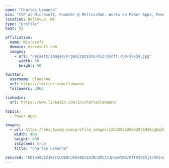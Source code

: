 ```yaml
---
name: "Charles Lamanna"
bio: "CVP at Microsoft, Founder @ MetricsHub. Works on Power Apps, Power Automate, Power Virtual Agent, Common Data Service and Dynamics 365."
location: Bellevue, WA
type: "profile"
heat: 55

affiliation:
  name: Microsoft
  domain: microsoft.com
  images:
    - url: "/assets/images/organizations/microsoft.com-50x50.jpg"
      width: 50
      height: 50

twitter:
  username: clamanna
  url: https://twitter.com/clamanna
  followers: 3963

linkedin:
  url: https://www.linkedin.com/in/charleslamanna

topics:
  - Power Apps

images:
  - url: https://pbs.twimg.com/profile_images/1263202626922876928/g6qGbHZ-_400x400.jpg
    width: 400
    height: 400
    isCached: true
    title: "Charles Lamanna"

secured: "bD13u9a6ZJmYrCUOE0nJkUxBD21DJNnZMz7CJpqwvVM3/6fTKS9E5jI/5h3vW3wr1Kt5G5DHm3/abUdvCY0SpYa4lk98v3i/rKJjKtjFhJNkid9u9BKg5DEbES3utMOx1dFkUSp/j8/ATNSxZmJ9ZFP1U6jgT8jwDRdqYMxf9Qu+fDbct1lNfoAPjD8wJa4QM1Ggvv65Z2wyVjBq/4lbcLIg8zcBzsnFV0GTFXz+4bvDplOrUVx7C0AUyx10uM0oQ2RujWzP8EardwjCMYH+q4vN4O4J6pen14MWi51yUr6axZeuDKrnKoKo4mHFRG+77g7rQPlwYZI1filaGoZ03WmMJR024jZX9ORgnFACBTftuRJu3Z9RPlXiFJr94lfsTE2HpReMr9rpW/n6C7Ia2iB4yULC3zdvz+WWh+S9GYs=;OSuZm2FllDPMfzkY3RRR7w=="
---
```


